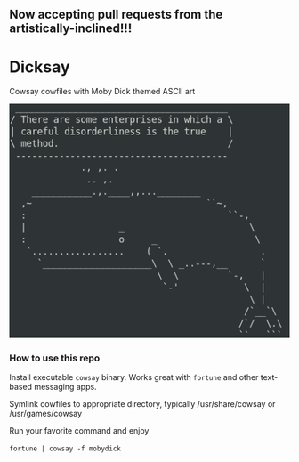## Now accepting pull requests from the artistically-inclined!!!


# Dicksay 
Cowsay cowfiles with Moby Dick themed ASCII art

<img src="/samples/disorderliness.png">

### How to use this repo

Install executable `cowsay` binary.  Works great with `fortune` and other text-based messaging apps.

Symlink cowfiles to appropriate directory, typically /usr/share/cowsay or /usr/games/cowsay

Run your favorite command and enjoy

`fortune | cowsay -f mobydick`
